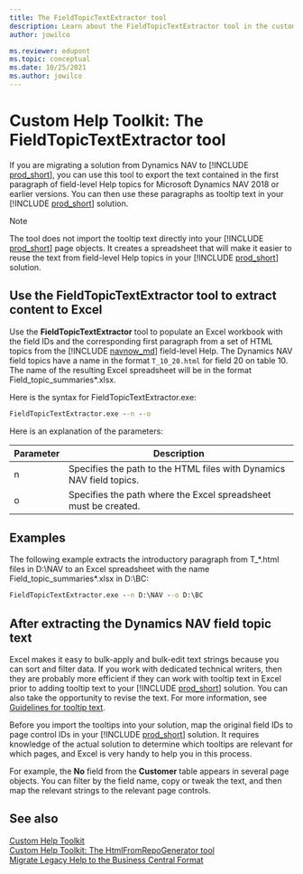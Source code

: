 ```yaml
---
title: The FieldTopicTextExtractor tool 
description: Learn about the FieldTopicTextExtractor tool in the custom Help toolkit for Business Central and how it can help you convert field-level Help from Dynamics NAV to the Business Central format. 
author: jowilco

ms.reviewer: edupont
ms.topic: conceptual
ms.date: 10/25/2021
ms.author: jowilco
---
```


# Custom Help Toolkit: The FieldTopicTextExtractor tool

If you are migrating a solution from Dynamics NAV to [!INCLUDE [prod_short](../developer/includes/prod_short.md)], you can use this tool to export the text contained in the first paragraph of field-level Help topics for Microsoft Dynamics NAV 2018 or earlier versions. You can then use these paragraphs as tooltip text in your [!INCLUDE [prod_short](../developer/includes/prod_short.md)] solution.  

> [!NOTE]
> The tool does not import the tooltip text directly into your [!INCLUDE [prod_short](../developer/includes/prod_short.md)] page objects. It creates a spreadsheet that will make it easier to reuse the text from field-level Help topics in your [!INCLUDE [prod_short](../developer/includes/prod_short.md)] solution.

## Use the FieldTopicTextExtractor tool to extract content to Excel

Use the **FieldTopicTextExtractor** tool to populate an Excel workbook with the field IDs and the corresponding first paragraph from a set of HTML topics from the [!INCLUDE [navnow_md](../developer/includes/navnow_md.md)] field-level Help. The Dynamics NAV field topics have a name in the format `T_10_20.html` for field 20 on table 10. The name of the resulting Excel spreadsheet will be in the format Field_topic_summaries\*.xlsx.

Here is the syntax for FieldTopicTextExtractor.exe:  

```cmd
FieldTopicTextExtractor.exe --n --o
```

Here is an explanation of the parameters:

|Parameter   |Description  |
|------------|-------------|
|n|Specifies the path to the HTML files with Dynamics NAV field topics. |
|o|Specifies the path where the Excel spreadsheet must be created.|

## Examples

The following example extracts the introductory paragraph from T_\*.html files in D:\NAV to an Excel spreadsheet with the name Field_topic_summaries\*.xlsx in D:\BC:

```cmd
FieldTopicTextExtractor.exe --n D:\NAV --o D:\BC
```

## After extracting the Dynamics NAV field topic text

Excel makes it easy to bulk-apply and bulk-edit text strings because you can sort and filter data. If you work with dedicated technical writers, then they are probably more efficient if they can work with tooltip text in Excel prior to adding tooltip text to your [!INCLUDE [prod_short](../developer/includes/prod_short.md)] solution. You can also take the opportunity to revise the text. For more information, see [Guidelines for tooltip text](../user-assistance.md#guidelines-for-tooltip-text).  

Before you import the tooltips into your solution, map the original field IDs to page control IDs in your [!INCLUDE [prod_short](../developer/includes/prod_short.md)] solution. It requires knowledge of the actual solution to determine which tooltips are relevant for which pages, and Excel is very handy to help you in this process.  

For example, the **No** field from the **Customer** table appears in several page objects. You can filter by the field name, copy or tweak the text, and then map the relevant strings to the relevant page controls.  

## See also

[Custom Help Toolkit](custom-help-toolkit.md)  
[Custom Help Toolkit: The HtmlFromRepoGenerator tool](custom-help-toolkit-HtmlFromRepoGenerator.md)  
[Migrate Legacy Help to the Business Central Format](../upgrade/migrate-help.md)  
